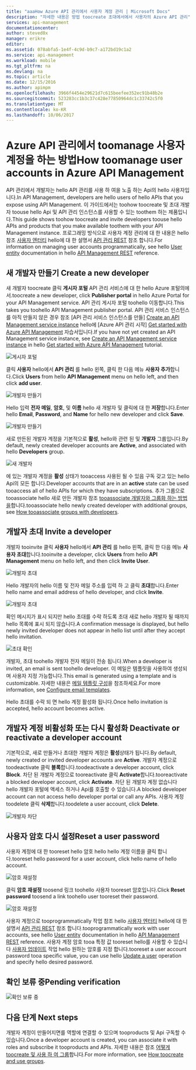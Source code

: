 ```yaml
---
title: "aaaHow Azure API 관리에서 사용자 계정 관리 | Microsoft Docs"
description: "자세한 내용은 방법 toocreate 초대에서에서 사용자의 Azure API 관리"
services: api-management
documentationcenter: 
author: steved0x
manager: erikre
editor: 
ms.assetid: 078abfa5-1e4f-4c9d-b9c7-a172bd19c1a2
ms.service: api-management
ms.workload: mobile
ms.tgt_pltfrm: na
ms.devlang: na
ms.topic: article
ms.date: 12/15/2016
ms.author: apimpm
ms.openlocfilehash: 3966f4454e29621d7c615beefee352ec91b48b2e
ms.sourcegitcommit: 523283cc1b3c37c428e77850964dc1c33742c5f0
ms.translationtype: MT
ms.contentlocale: ko-KR
ms.lasthandoff: 10/06/2017
---
```

# <a name="how-toomanage-user-accounts-in-azure-api-management"></a><span data-ttu-id="0cddc-103">Azure API 관리에서 toomanage 사용자 계정을 하는 방법</span><span class="sxs-lookup"><span data-stu-id="0cddc-103">How toomanage user accounts in Azure API Management</span></span>
<span data-ttu-id="0cddc-104">API 관리에서 개발자는 hello API 관리를 사용 하 여을 노출 하는 Api의 hello 사용자입니다.</span><span class="sxs-lookup"><span data-stu-id="0cddc-104">In API Management, developers are hello users of hello APIs that you expose using API Management.</span></span> <span data-ttu-id="0cddc-105">이 가이드에서는 toohow toocreate 및 초대 개발자 toouse hello Api 및 API 관리 인스턴스를 사용할 수 있는 toothem 하는 제품입니다.</span><span class="sxs-lookup"><span data-stu-id="0cddc-105">This guide shows toohow toocreate and invite developers toouse hello APIs and products that you make available toothem with your API Management instance.</span></span> <span data-ttu-id="0cddc-106">프로그래밍 방식으로 사용자 계정 관리에 대 한 내용은 hello 참조 [사용자 엔터티](https://msdn.microsoft.com/library/azure/dn776330.aspx) hello에 대 한 설명서 [API 관리 REST](https://msdn.microsoft.com/library/azure/dn776326.aspx) 참조 합니다.</span><span class="sxs-lookup"><span data-stu-id="0cddc-106">For information on managing user accounts programmatically, see hello [User entity](https://msdn.microsoft.com/library/azure/dn776330.aspx) documentation in hello [API Management REST](https://msdn.microsoft.com/library/azure/dn776326.aspx) reference.</span></span>

## <span data-ttu-id="0cddc-107"><a name="create-developer"> </a>새 개발자 만들기</span><span class="sxs-lookup"><span data-stu-id="0cddc-107"><a name="create-developer"> </a>Create a new developer</span></span>
<span data-ttu-id="0cddc-108">새 개발자 toocreate 클릭 **게시자 포털** API 관리 서비스에 대 한 hello Azure 포털의에서.</span><span class="sxs-lookup"><span data-stu-id="0cddc-108">toocreate a new developer, click **Publisher portal** in hello Azure Portal for your API Management service.</span></span> <span data-ttu-id="0cddc-109">API 관리 게시자 포털 toohello 이동합니다.</span><span class="sxs-lookup"><span data-stu-id="0cddc-109">This takes you toohello API Management publisher portal.</span></span> <span data-ttu-id="0cddc-110">API 관리 서비스 인스턴스를 아직 만들지 않은 경우 참조 [API 관리 서비스 인스턴스를 만들] [ Create an API Management service instance] hello에 [Azure API 관리 시작] [ Get started with Azure API Management] 자습서입니다.</span><span class="sxs-lookup"><span data-stu-id="0cddc-110">If you have not yet created an API Management service instance, see [Create an API Management service instance][Create an API Management service instance] in hello [Get started with Azure API Management][Get started with Azure API Management] tutorial.</span></span>

![게시자 포털][api-management-management-console]

<span data-ttu-id="0cddc-112">클릭 **사용자** hello에서 **API 관리** 를 hello 왼쪽, 클릭 한 다음 메뉴 **사용자 추가**합니다.</span><span class="sxs-lookup"><span data-stu-id="0cddc-112">Click **Users** from hello **API Management** menu on hello left, and then click **add user**.</span></span>

![개발자 만들기][api-management-create-developer]

<span data-ttu-id="0cddc-114">Hello 입력 **전자 메일**, **암호**, 및 **이름** hello 새 개발자 및 클릭에 대 한 **저장**합니다.</span><span class="sxs-lookup"><span data-stu-id="0cddc-114">Enter hello **Email**, **Password**, and **Name** for hello new developer and click **Save**.</span></span>

![개발자 만들기][api-management-add-new-user]

<span data-ttu-id="0cddc-116">새로 만든된 개발자 계정을 기본적으로 **활성**, hello와 관련 된 및 **개발자** 그룹입니다.</span><span class="sxs-lookup"><span data-stu-id="0cddc-116">By default, newly created developer accounts are **Active**, and associated with hello **Developers** group.</span></span>

![새 개발자][api-management-new-developer]

<span data-ttu-id="0cddc-118">에 있는 개발자 계정을 **활성** 상태가 tooaccess 사용된 될 수 있음 구독 갖고 있는 hello Api의 모든 합니다.</span><span class="sxs-lookup"><span data-stu-id="0cddc-118">Developer accounts that are in an **active** state can be used tooaccess all of hello APIs for which they have subscriptions.</span></span> <span data-ttu-id="0cddc-119">추가 그룹으로 tooassociate hello 새로 만든 개발자 참조 [tooassociate 개발자와 그룹화 하는 방법을][How tooassociate groups with developers]합니다.</span><span class="sxs-lookup"><span data-stu-id="0cddc-119">tooassociate hello newly created developer with additional groups, see [How tooassociate groups with developers][How tooassociate groups with developers].</span></span>

## <span data-ttu-id="0cddc-120"><a name="invite-developer"> </a>개발자 초대</span><span class="sxs-lookup"><span data-stu-id="0cddc-120"><a name="invite-developer"> </a>Invite a developer</span></span>
<span data-ttu-id="0cddc-121">개발자 tooinvite 클릭 **사용자** hello에서 **API 관리** 를 hello 왼쪽, 클릭 한 다음 메뉴 **사용자 초대**합니다.</span><span class="sxs-lookup"><span data-stu-id="0cddc-121">tooinvite a developer, click **Users** from hello **API Management** menu on hello left, and then click **Invite User**.</span></span>

![개발자 초대][api-management-invite-developer]

<span data-ttu-id="0cddc-123">Hello 개발자의 hello 이름 및 전자 메일 주소를 입력 하 고 클릭 **초대**합니다.</span><span class="sxs-lookup"><span data-stu-id="0cddc-123">Enter hello name and email address of hello developer, and click **Invite**.</span></span>

![개발자 초대][api-management-invite-developer-window]

<span data-ttu-id="0cddc-125">확인 메시지가 표시 되지만 hello 초대를 수락 하도록 초대 새로 hello 개발자 될 때까지 hello 목록에 표시 되지 않습니다.</span><span class="sxs-lookup"><span data-stu-id="0cddc-125">A confirmation message is displayed, but hello newly invited developer does not appear in hello list until after they accept hello invitation.</span></span> 

![초대 확인][api-management-invite-developer-confirmation]

<span data-ttu-id="0cddc-127">개발자, 초대 toohello 개발자 전자 메일이 전송 됩니다.</span><span class="sxs-lookup"><span data-stu-id="0cddc-127">When a developer is invited, an email is sent toohello developer.</span></span> <span data-ttu-id="0cddc-128">이 메일은 템플릿을 사용하여 생성되며 사용자 지정 가능합니다.</span><span class="sxs-lookup"><span data-stu-id="0cddc-128">This email is generated using a template and is customizable.</span></span> <span data-ttu-id="0cddc-129">자세한 내용은 [메일 템플릿 구성][Configure email templates]을 참조하세요.</span><span class="sxs-lookup"><span data-stu-id="0cddc-129">For more information, see [Configure email templates][Configure email templates].</span></span>

<span data-ttu-id="0cddc-130">Hello 초대를 수락 되 면 hello 계정 활성화 됩니다.</span><span class="sxs-lookup"><span data-stu-id="0cddc-130">Once hello invitation is accepted, hello account becomes active.</span></span>

## <span data-ttu-id="0cddc-131"><a name="block-developer"> </a> 개발자 계정 비활성화 또는 다시 활성화</span><span class="sxs-lookup"><span data-stu-id="0cddc-131"><a name="block-developer"> </a> Deactivate or reactivate a developer account</span></span>
<span data-ttu-id="0cddc-132">기본적으로, 새로 만들거나 초대한 개발자 계정은 **활성**상태가 됩니다.</span><span class="sxs-lookup"><span data-stu-id="0cddc-132">By default, newly created or invited developer accounts are **Active**.</span></span> <span data-ttu-id="0cddc-133">개발자 계정으로 toodeactivate 클릭 **블록**합니다.</span><span class="sxs-lookup"><span data-stu-id="0cddc-133">toodeactivate a developer account, click **Block**.</span></span> <span data-ttu-id="0cddc-134">차단 된 개발자 계정으로 tooreactivate 클릭 **Activate**합니다.</span><span class="sxs-lookup"><span data-stu-id="0cddc-134">tooreactivate a blocked developer account, click **Activate**.</span></span> <span data-ttu-id="0cddc-135">차단 된 개발자 계정 없습니다 hello 개발자 포털에 액세스 하거나 Api를 호출할 수 있습니다.</span><span class="sxs-lookup"><span data-stu-id="0cddc-135">A blocked developer account can not access hello developer portal or call any APIs.</span></span> <span data-ttu-id="0cddc-136">사용자 계정 toodelete 클릭 **삭제**합니다.</span><span class="sxs-lookup"><span data-stu-id="0cddc-136">toodelete a user account, click **Delete**.</span></span>

![개발자 차단][api-management-new-developer]

## <a name="reset-a-user-password"></a><span data-ttu-id="0cddc-138">사용자 암호 다시 설정</span><span class="sxs-lookup"><span data-stu-id="0cddc-138">Reset a user password</span></span>
<span data-ttu-id="0cddc-139">사용자 계정에 대 한 tooreset hello 암호 hello hello 계정 이름을 클릭 합니다.</span><span class="sxs-lookup"><span data-stu-id="0cddc-139">tooreset hello password for a user account, click hello name of hello account.</span></span>

![암호 재설정][api-management-view-developer]

<span data-ttu-id="0cddc-141">클릭 **암호 재설정** toosend 링크 toohello 사용자 tooreset 암호입니다.</span><span class="sxs-lookup"><span data-stu-id="0cddc-141">Click **Reset password** toosend a link toohello user tooreset their password.</span></span>

![암호 재설정][api-management-reset-password]

<span data-ttu-id="0cddc-143">사용자 계정으로 tooprogrammatically 작업 참조 hello [사용자 엔터티](https://msdn.microsoft.com/library/azure/dn776330.aspx) hello에 대 한 설명서 [API 관리 REST](https://msdn.microsoft.com/library/azure/dn776326.aspx) 참조 합니다.</span><span class="sxs-lookup"><span data-stu-id="0cddc-143">tooprogrammatically work with user accounts, see hello [User entity](https://msdn.microsoft.com/library/azure/dn776330.aspx) documentation in hello [API Management REST](https://msdn.microsoft.com/library/azure/dn776326.aspx) reference.</span></span> <span data-ttu-id="0cddc-144">사용자 계정 암호 tooa 특정 값 tooreset hello를 사용할 수 있습니다 [사용자 업데이트](https://msdn.microsoft.com/library/azure/dn776330.aspx#UpdateUser) 작업 hello 원하는 암호를 지정 합니다.</span><span class="sxs-lookup"><span data-stu-id="0cddc-144">tooreset a user account password tooa specific value, you can use hello [Update a user](https://msdn.microsoft.com/library/azure/dn776330.aspx#UpdateUser) operation and specify hello desired password.</span></span>

## <a name="pending-verification"></a><span data-ttu-id="0cddc-145">확인 보류 중</span><span class="sxs-lookup"><span data-stu-id="0cddc-145">Pending verification</span></span>
![확인 보류 중][api-management-pending-verification]

## <span data-ttu-id="0cddc-147"><a name="next-steps"> </a>다음 단계</span><span class="sxs-lookup"><span data-stu-id="0cddc-147"><a name="next-steps"> </a>Next steps</span></span>
<span data-ttu-id="0cddc-148">개발자 계정이 만들어지면를 역할에 연결할 수 있으며 tooproducts 및 Api 구독할 수 있습니다.</span><span class="sxs-lookup"><span data-stu-id="0cddc-148">Once a developer account is created, you can associate it with roles and subscribe it tooproducts and APIs.</span></span> <span data-ttu-id="0cddc-149">자세한 내용은 참조 [어떻게 toocreate 및 사용 하 여 그룹][How toocreate and use groups]합니다.</span><span class="sxs-lookup"><span data-stu-id="0cddc-149">For more information, see [How toocreate and use groups][How toocreate and use groups].</span></span>

[api-management-management-console]: ./media/api-management-howto-create-or-invite-developers/api-management-management-console.png
[api-management-add-new-user]: ./media/api-management-howto-create-or-invite-developers/api-management-add-new-user.png
[api-management-create-developer]: ./media/api-management-howto-create-or-invite-developers/api-management-create-developer.png
[api-management-invite-developer]: ./media/api-management-howto-create-or-invite-developers/api-management-invite-developer.png
[api-management-new-developer]: ./media/api-management-howto-create-or-invite-developers/api-management-new-developer.png
[api-management-invite-developer-window]: ./media/api-management-howto-create-or-invite-developers/api-management-invite-developer-window.png
[api-management-invite-developer-confirmation]: ./media/api-management-howto-create-or-invite-developers/api-management-invite-developer-confirmation.png
[api-management-pending-verification]: ./media/api-management-howto-create-or-invite-developers/api-management-pending-verification.png
[api-management-view-developer]: ./media/api-management-howto-create-or-invite-developers/api-management-view-developer.png
[api-management-reset-password]: ./media/api-management-howto-create-or-invite-developers/api-management-reset-password.png


[Create a new developer]: #create-developer
[Invite a developer]: #invite-developer
[Deactivate or reactivate a developer account]: #block-developer
[Next steps]: #next-steps
[How toocreate and use groups]: api-management-howto-create-groups.md
[How tooassociate groups with developers]: api-management-howto-create-groups.md#associate-group-developer

[Get started with Azure API Management]: api-management-get-started.md
[Create an API Management service instance]: api-management-get-started.md#create-service-instance
[Configure email templates]: api-management-howto-configure-notifications.md#email-templates
